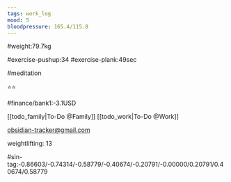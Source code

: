 ```yaml
---
tags: work_log
mood: 5
bloodpressure: 165.4/115.8
---
```


#weight:79.7kg

#exercise-pushup:34
#exercise-plank:49sec

#meditation

⭐⭐

#finance/bank1:-3.1USD

[[todo_family|To-Do @Family]]
[[todo_work|To-Do @Work]]

obsidian-tracker@gmail.com

weightlifting: 13

#sin-tag:-0.86603/-0.74314/-0.58779/-0.40674/-0.20791/-0.00000/0.20791/0.40674/0.58779

